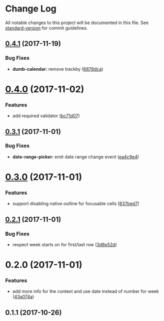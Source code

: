 # Change Log

All notable changes to this project will be documented in this file. See [standard-version](https://github.com/conventional-changelog/standard-version) for commit guidelines.

<a name="0.4.1"></a>
## [0.4.1](https://github.com/lazarljubenovic/yahtee-date-picker/compare/v0.4.0...v0.4.1) (2017-11-19)


### Bug Fixes

* **dumb-calendar:** remove trackby ([6878dca](https://github.com/lazarljubenovic/yahtee-date-picker/commit/6878dca))



<a name="0.4.0"></a>
# [0.4.0](https://github.com/lazarljubenovic/yahtee-date-picker/compare/v0.3.1...v0.4.0) (2017-11-02)


### Features

* add required validator ([bc71d07](https://github.com/lazarljubenovic/yahtee-date-picker/commit/bc71d07))



<a name="0.3.1"></a>
## [0.3.1](https://github.com/lazarljubenovic/yahtee-date-picker/compare/v0.3.0...v0.3.1) (2017-11-01)


### Bug Fixes

* **date-range-picker:** emit date range change event ([ea4c9e4](https://github.com/lazarljubenovic/yahtee-date-picker/commit/ea4c9e4))



<a name="0.3.0"></a>
# [0.3.0](https://github.com/lazarljubenovic/yahtee-date-picker/compare/v0.2.1...v0.3.0) (2017-11-01)


### Features

* support disabling native outline for focusable cells ([837bed7](https://github.com/lazarljubenovic/yahtee-date-picker/commit/837bed7))



<a name="0.2.1"></a>
## [0.2.1](https://github.com/lazarljubenovic/yahtee-date-picker/compare/v0.2.0...v0.2.1) (2017-11-01)


### Bug Fixes

* respect week starts on for first/last row ([3d8e52d](https://github.com/lazarljubenovic/yahtee-date-picker/commit/3d8e52d))



<a name="0.2.0"></a>
# 0.2.0 (2017-11-01)


### Features

* add more info for the context and use date instead of number for week ([43a074a](https://github.com/lazarljubenovic/yahtee-date-picker/commit/43a074a))



<a name="0.1.1"></a>
## 0.1.1 (2017-10-26)
